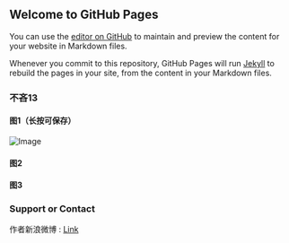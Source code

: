 ## Welcome to GitHub Pages

You can use the [editor on GitHub](https://github.com/Jily18/bulin13.github.io/edit/gh-pages/index.md) to maintain and preview the content for your website in Markdown files.

Whenever you commit to this repository, GitHub Pages will run [Jekyll](https://jekyllrb.com/) to rebuild the pages in your site, from the content in your Markdown files.

### 不吝13

#### 图1（长按可保存）
![Image](https://xiaochengxv-tuchuang.oss-cn-beijing.aliyuncs.com/linshibulin131.jpg)
#### 图2

#### 图3

### Support or Contact

作者新浪微博 : [Link](https://weibo.com/u/5804614520?profile_ftype=1&is_all=1#_0)
